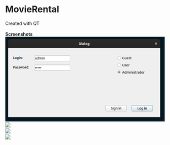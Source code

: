 # MovieRental
Created with QT
<br>
<br>
**Screenshots**
<br>
![](Images/1.png?raw=true)
<br>
![](Images/2png?raw=true)
<br>
![](Images/3png?raw=true)
<br>
![](Images/4png?raw=true)
<br>
